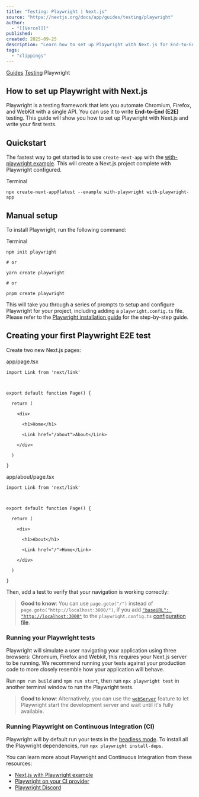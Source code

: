 ```yaml
---
title: "Testing: Playwright | Next.js"
source: "https://nextjs.org/docs/app/guides/testing/playwright"
author:
  - "[[Vercel]]"
published:
created: 2025-09-25
description: "Learn how to set up Playwright with Next.js for End-to-End (E2E) Testing."
tags:
  - "clippings"
---
```

[Guides](https://nextjs.org/docs/app/guides) [Testing](https://nextjs.org/docs/app/guides/testing) Playwright

## How to set up Playwright with Next.js

Playwright is a testing framework that lets you automate Chromium, Firefox, and WebKit with a single API. You can use it to write **End-to-End (E2E)** testing. This guide will show you how to set up Playwright with Next.js and write your first tests.

## Quickstart

The fastest way to get started is to use `create-next-app` with the [with-playwright example](https://github.com/vercel/next.js/tree/canary/examples/with-playwright). This will create a Next.js project complete with Playwright configured.

Terminal

```
npx create-next-app@latest --example with-playwright with-playwright-app
```

## Manual setup

To install Playwright, run the following command:

Terminal

```
npm init playwright

# or

yarn create playwright

# or

pnpm create playwright
```

This will take you through a series of prompts to setup and configure Playwright for your project, including adding a `playwright.config.ts` file. Please refer to the [Playwright installation guide](https://playwright.dev/docs/intro#installation) for the step-by-step guide.

## Creating your first Playwright E2E test

Create two new Next.js pages:

app/page.tsx

```
import Link from 'next/link'

 

export default function Page() {

  return (

    <div>

      <h1>Home</h1>

      <Link href="/about">About</Link>

    </div>

  )

}
```

app/about/page.tsx

```
import Link from 'next/link'

 

export default function Page() {

  return (

    <div>

      <h1>About</h1>

      <Link href="/">Home</Link>

    </div>

  )

}
```

Then, add a test to verify that your navigation is working correctly:

> **Good to know**: You can use `page.goto("/")` instead of `page.goto("http://localhost:3000/")`, if you add [`"baseURL": "http://localhost:3000"`](https://playwright.dev/docs/api/class-testoptions#test-options-base-url) to the `playwright.config.ts` [configuration file](https://playwright.dev/docs/test-configuration).

### Running your Playwright tests

Playwright will simulate a user navigating your application using three browsers: Chromium, Firefox and Webkit, this requires your Next.js server to be running. We recommend running your tests against your production code to more closely resemble how your application will behave.

Run `npm run build` and `npm run start`, then run `npx playwright test` in another terminal window to run the Playwright tests.

> **Good to know**: Alternatively, you can use the [`webServer`](https://playwright.dev/docs/test-webserver/) feature to let Playwright start the development server and wait until it's fully available.

### Running Playwright on Continuous Integration (CI)

Playwright will by default run your tests in the [headless mode](https://playwright.dev/docs/ci#running-headed). To install all the Playwright dependencies, run `npx playwright install-deps`.

You can learn more about Playwright and Continuous Integration from these resources:

- [Next.js with Playwright example](https://github.com/vercel/next.js/tree/canary/examples/with-playwright)
- [Playwright on your CI provider](https://playwright.dev/docs/ci)
- [Playwright Discord](https://discord.com/invite/playwright-807756831384403968)